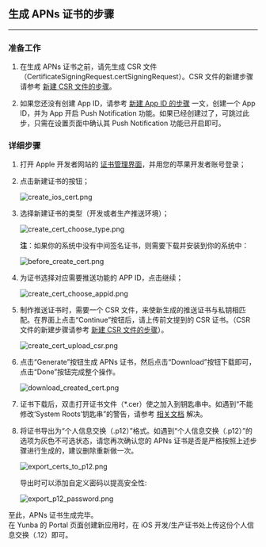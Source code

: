 ## **生成 APNs 证书的步骤**
---

### **准备工作**

1. 在生成 APNs 证书之前，请先生成 CSR 文件（CertificateSigningRequest.certSigningRequest）。CSR 文件的新建步骤请参考 [新建 CSR 文件的步骤](https://github.com/yunba/docs/blob/master/support/knowledge_base/create_CSR_file.md "新建 CSR 文件的步骤")。

2. 如果您还没有创建 App ID，请参考 [新建 App ID 的步骤](https://github.com/yunba/docs/blob/master/support/knowledge_base/create_App_ID.md "新建 App ID 的步骤") 一文，创建一个 App ID，并为 App 开启 Push Notification 功能。如果已经创建过了，可跳过此步，只需在设置页面中确认其 Push Notification 功能已开启即可。

### **详细步骤**

1. 打开 Apple 开发者网站的 [证书管理界面](https://developer.apple.com/account/ios/certificate "证书管理界面")，并用您的苹果开发者账号登录；

2. 点击新建证书的按钮；

	![create_ios_cert.png](https://raw.githubusercontent.com/yunba/docs/master/image/create_ios_cert.png)

3. 选择新建证书的类型（开发或者生产推送环境）；

	![create_cert_choose_type.png](https://raw.githubusercontent.com/yunba/docs/master/image/create_cert_choose_type.png)

	**注**：如果你的系统中没有中间签名证书，则需要下载并安装到你的系统中：

	![before_create_cert.png](https://raw.githubusercontent.com/yunba/docs/master/image/before_create_cert.png)

4. 为证书选择对应需要推送功能的 APP ID，点击继续；

	![create_cert_choose_appid.png](https://raw.githubusercontent.com/yunba/docs/master/image/create_cert_choose_appid.png)

5. 制作推送证书时，需要一个 CSR 文件，来使新生成的推送证书与私钥相匹配。在界面上点击“Continue”按钮后，请上传前文提到的 CSR 证书。（CSR 文件的新建步骤请参考 [新建 CSR 文件的步骤](https://github.com/yunba/docs/blob/master/support/knowledge_base/create_CSR_file.md "新建 CSR 文件的步骤")）。

	![create_cert_upload_csr.png](https://raw.githubusercontent.com/yunba/docs/master/image/create_cert_upload_csr.png)
	

6. 点击“Generate”按钮生成 APNs 证书，然后点击“Download”按钮下载即可，点击“Done”按钮完成整个操作。

	![download_created_cert.png](https://raw.githubusercontent.com/yunba/docs/master/image/download_created_cert.png)

7. 证书下载后，双击打开证书文件（*.cer）使之加入到钥匙串中。如遇到“不能修改‘System Roots’钥匙串”的警告，请参考 [相关文档](https://github.com/yunba/docs/blob/master/support/troubleshooting/APNs_certificate_key_chain_warning.md "相关文档") 解决。


8. 将证书导出为“个人信息交换（.p12）”格式。如遇到“个人信息交换（.p12）”的选项为灰色不可选状态，请您再次确认您的 APNs 证书是否是严格按照上述步骤进行生成的，建议删除重新做一次。

	![export_certs_to_p12.png](https://raw.githubusercontent.com/yunba/docs/master/image/export_certs_to_p12.png)

	导出时可以添加自定义密码以提高安全性:

	![export_p12_password.png](https://raw.githubusercontent.com/yunba/docs/master/image/export_p12_password.png)

至此，APNs 证书生成完毕。<br>在 Yunba 的 Portal 页面创建新应用时，在 iOS 开发/生产证书处上传这份个人信息交换（.12）即可。
